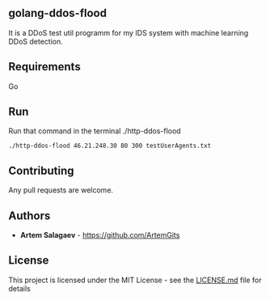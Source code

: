 ## golang-ddos-flood

It is a DDoS test util programm for my IDS system with machine learning DDoS detection.

## Requirements

Go

## Run

Run that command in the terminal ./http-ddos-flood <ip> <port> <threads> <file with UserAgents>
```
./http-ddos-flood 46.21.248.30 80 300 testUserAgents.txt 
```

## Contributing

Any pull requests are welcome.

## Authors

* **Artem Salagaev** - https://github.com/ArtemGits

## License

This project is licensed under the MIT License - see the [LICENSE.md](LICENSE.md) file for details
